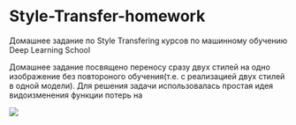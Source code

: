 # Style-Transfer-homework
Домашнее задание по Style Transfering курсов по машинному обучению Deep Learning School 

Домашнее задание посвящено переносу сразу двух стилей на одно изображение без повтороного обучения(т.е. с реализацией двух стилей в одной модели). Для решения задачи использовалась простая идея видоизменения функции потерь на 


<img src="https://latex.codecogs.com/svg.latex?\centering&space;\mathcal{L}_{total}=\alpha\mathcal{L}_{content}(input,content)+\beta\mathcal{L}_{style_1}(input,style_1)+\gamma\mathcal{L}_{style_2}(input,style_2)"/>

